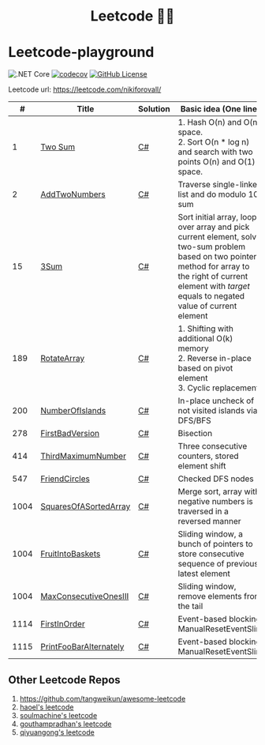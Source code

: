 <h1 align="center">
  Leetcode 👨‍💻
</h1>

# Leetcode-playground

![.NET Core](https://github.com/NikiforovAll/leetcode-playground/workflows/.NET%20Core/badge.svg)
[![codecov](https://codecov.io/gh/NikiforovAll/leetcode-playground/branch/master/graph/badge.svg)](https://codecov.io/gh/NikiforovAll/leetcode-playground-template)
[![GitHub License](https://img.shields.io/github/license/nikiforovall/leetcode-playground)](./LICENSE.md)

Leetcode url: <https://leetcode.com/nikiforovall/>

| # | Title | Solution | Basic idea (One line) |
|---| ----- | -------- | --------------------- |
| 1 | [Two Sum](https://leetcode.com/problems/two-sum/) | [C#](https://github.com/NikiforovAll/leetcode-playground/blob/master/src/LeetCodeSolutions/1.two-sum.cs) | 1. Hash O(n) and O(n) space.<br/>2. Sort O(n * log n) and search with two points O(n) and O(1) space.|
| 2 | [AddTwoNumbers](https://leetcode.com/problems/add-two-numbers/) | [C#](https://github.com/NikiforovAll/leetcode-playground/blob/master/src/LeetCodeSolutions/2.add-two-numbers.cs) | Traverse single-linked list and do modulo 10 sum |
| 15 | [3Sum](https://leetcode.com/problems/3sum/) | [C#](https://github.com/NikiforovAll/leetcode-playground/blob/master/src/LeetCodeSolutions/15.3-sum.cs) | Sort initial array, loop over array and pick current element, solve two-sum problem based on two pointers method for array to the right of current element with *target* equals to negated value of current element|
| 189 | [RotateArray](https://leetcode.com/problems/rotate-array) | [C#](https://github.com/NikiforovAll/leetcode-playground/blob/master/src/LeetCodeSolutions/189.rotate-array.cs) | 1. Shifting with additional O(k) memory </br> 2. Reverse in-place based on pivot element </br> 3. Cyclic replacement |
| 200 | [NumberOfIslands](https://leetcode.com/problems/number-of-islands) | [C#](https://github.com/NikiforovAll/leetcode-playground/blob/master/src/LeetCodeSolutions/200.number-of-islands.cs) | In-place uncheck of not visited islands via DFS/BFS |
| 278 | [FirstBadVersion](https://leetcode.com/problems/first-bad-version) | [C#](https://github.com/NikiforovAll/leetcode-playground/blob/master/src/LeetCodeSolutions/278.first-bad-version.cs) | Bisection |
| 414 | [ThirdMaximumNumber](https://leetcode.com/problems/third-maximum-number/description/) | [C#](https://github.com/NikiforovAll/leetcode-playground/blob/master/src/LeetCodeSolutions/414.third-maximum-number.cs) | Three consecutive counters, stored element shift |
| 547 | [FriendCircles](https://leetcode.com/problems/friend-circles) | [C#](https://github.com/NikiforovAll/leetcode-playground/blob/master/src/LeetCodeSolutions/547.friend-circles.cs) | Checked DFS nodes |
| 1004 | [SquaresOfASortedArray](https://leetcode.com/problems/squares-of-a-sorted-array) | [C#](https://github.com/NikiforovAll/leetcode-playground/blob/master/src/LeetCodeSolutions/977.squares-of-a-sorted-array.cs) | Merge sort, array with negative numbers is traversed in a reversed manner |
| 1004 | [FruitIntoBaskets](https://leetcode.com/problems/fruit-into-baskets) | [C#](https://github.com/NikiforovAll/leetcode-playground/blob/master/src/LeetCodeSolutions/904.fruit-into-baskets.cs) | Sliding window, a bunch of pointers to store consecutive sequence of previous latest element |
| 1004 | [MaxConsecutiveOnesIII](https://leetcode.com/problems/max-consecutive-ones-iii) | [C#](https://github.com/NikiforovAll/leetcode-playground/blob/master/src/LeetCodeSolutions/1004.max-consecutive-ones-iii.cs) | Sliding window, remove elements from the tail |
| 1114 | [FirstInOrder](https://leetcode.com/problems/print-in-order/) | [C#](https://github.com/NikiforovAll/leetcode-playground/blob/master/src/LeetCodeSolutions/1114.print-in-order.cs) | Event-based blocking ManualResetEventSlim |
| 1115 | [PrintFooBarAlternately](https://leetcode.com/problems/print-foobar-alternately/description/) | [C#](https://github.com/NikiforovAll/leetcode-playground/blob/master/src/LeetCodeSolutions/1115.print-foo-bar-alternately.cs) | Event-based blocking ManualResetEventSlim |

## Other Leetcode Repos

1. <https://github.com/tangweikun/awesome-leetcode>
2. [haoel's leetcode](https://github.com/haoel/leetcode)
3. [soulmachine's leetcode](https://github.com/soulmachine/leetcode)
4. [gouthampradhan's leetcode](https://github.com/gouthampradhan/leetcode)
5. [qiyuangong's leetcode](https://github.com/qiyuangong/leetcode)
